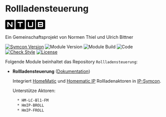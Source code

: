 # Rollladensteuerung  

[![Image](imgs/ntub_logo.png)](https://github.com/ubittner/Rollladensteuerung)  

Ein Gemeinschaftsprojekt von Normen Thiel und Ulrich Bittner  

[![Symcon Version](https://img.shields.io/badge/Symcon_Version-5.2>-red.svg)](https://www.symcon.de/service/dokumentation/entwicklerbereich/sdk-tools/sdk-php/)
![Module Version](https://img.shields.io/badge/Module_Version-1.01-blue.svg)
![Module Build](https://img.shields.io/badge/Module_Build-88-blue.svg)
![Code](https://img.shields.io/badge/Code-PHP-blue.svg)
[![Check Style](https://github.com/ubittner/Rollladensteuerung/workflows/Check%20Style/badge.svg)](https://github.com/ubittner/Rollladensteuerung/actions)
[![License](https://img.shields.io/badge/License-CC%20BY--NC--SA%204.0-green.svg)](https://creativecommons.org/licenses/by-nc-sa/4.0/)  

Folgende Module beinhaltet das Repository `Rollladensteuerung`:  

- __Rollladensteuerung__ ([Dokumentation](Rollladensteuerung))  

	Integriert [HomeMatic](https://www.eq-3.de/produkte/homematic/rolllaeden-und-markisen.html) und [Homematic IP](https://www.homematic-ip.com/produkte/rolllaeden-jalousien-und-markisen.html) Rollladenaktoren in [IP-Symcon](https://www.symcon.de).  
	
	Unterstütze Aktoren:  
    
        * HM-LC-Bl1-FM
        * HmIP-BROLL
        * HmIP-FROLL